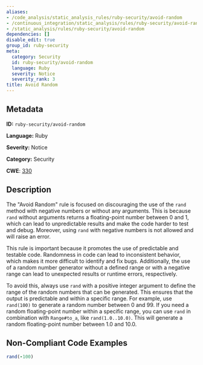 ```yaml
---
aliases:
- /code_analysis/static_analysis_rules/ruby-security/avoid-random
- /continuous_integration/static_analysis/rules/ruby-security/avoid-random
- /static_analysis/rules/ruby-security/avoid-random
dependencies: []
disable_edit: true
group_id: ruby-security
meta:
  category: Security
  id: ruby-security/avoid-random
  language: Ruby
  severity: Notice
  severity_rank: 3
title: Avoid Random
---
```

<!--  SOURCED FROM https://github.com/DataDog/datadog-static-analyzer-rule-docs -->


## Metadata
**ID:** `ruby-security/avoid-random`

**Language:** Ruby

**Severity:** Notice

**Category:** Security

**CWE**: [330](https://cwe.mitre.org/data/definitions/330.html)

## Description
The "Avoid Random" rule is focused on discouraging the use of the `rand` method with negative numbers or without any arguments. This is because `rand` without arguments returns a floating-point number between 0 and 1, which can lead to unpredictable results and make the code harder to test and debug. Moreover, using `rand` with negative numbers is not allowed and will raise an error.

This rule is important because it promotes the use of predictable and testable code. Randomness in code can lead to inconsistent behavior, which makes it more difficult to identify and fix bugs. Additionally, the use of a random number generator without a defined range or with a negative range can lead to unexpected results or runtime errors, respectively.

To avoid this, always use `rand` with a positive integer argument to define the range of the random numbers that can be generated. This ensures that the output is predictable and within a specific range. For example, use `rand(100)` to generate a random number between 0 and 99. If you need a random floating-point number within a specific range, you can use `rand` in combination with `Range#to_a`, like `rand(1.0..10.0)`. This will generate a random floating-point number between 1.0 and 10.0.

## Non-Compliant Code Examples
```ruby
rand(-100)
```
